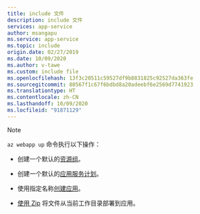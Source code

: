 ```yaml
---
title: include 文件
description: include 文件
services: app-service
author: msangapu
ms.service: app-service
ms.topic: include
origin.date: 02/27/2019
ms.date: 10/09/2020
ms.author: v-tawe
ms.custom: include file
ms.openlocfilehash: 13f3c20511c59527df9b8831825c92527da363fe
ms.sourcegitcommit: 80567f1c67f6bdbd8a20adeebf6e2569d7741923
ms.translationtype: HT
ms.contentlocale: zh-CN
ms.lasthandoff: 10/09/2020
ms.locfileid: "91871129"
---
```

> [!NOTE]
> `az webapp up` 命令执行以下操作：
>
>- 创建一个默认的[资源组](https://docs.azure.cn/cli/group?view=azure-cli-latest#az-group-create)。
>
>- 创建一个默认的[应用服务计划](https://docs.azure.cn/cli/appservice/plan?view=azure-cli-latest#az-appservice-plan-create)。
>
>- 使用指定名称[创建应用](https://docs.azure.cn/cli/webapp?view=azure-cli-latest#az-webapp-create)。
>
>- [使用 Zip](https://docs.azure.cn/app-service/deploy-zip) 将文件从当前工作目录部署到应用。
>
